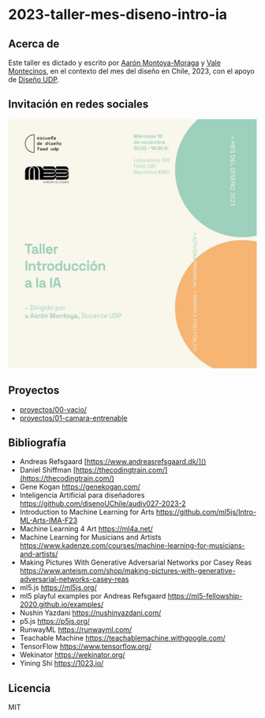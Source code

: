 # 2023-taller-mes-diseno-intro-ia

## Acerca de

Este taller es dictado y escrito por [Aarón Montoya-Moraga](https://github.com/montoyamoraga) y [Vale Montecinos](https://github.com/menteneon), en el contexto del mes del diseño en Chile, 2023, con el apoyo de [Diseño UDP](https://github.com/disenoUDP).

## Invitación en redes sociales

![invitación de instagram](./grafica-invitacion.jpg)

## Proyectos

* [proyectos/00-vacio/](./proyectos/00-vacio/index.html)
* [proyectos/01-camara-entrenable](./proyectos/01-camara-entrenable/)

## Bibliografía

- Andreas Refsgaard [https://www.andreasrefsgaard.dk/]()
- Daniel Shiffman [https://thecodingtrain.com/](https://thecodingtrain.com/)
- Gene Kogan https://genekogan.com/
- Inteligencia Artificial para diseñadores https://github.com/disenoUChile/audiv027-2023-2
- Introduction to Machine Learning for Arts https://github.com/ml5js/Intro-ML-Arts-IMA-F23
- Machine Learning 4 Art https://ml4a.net/
- Machine Learning for Musicians and Artists https://www.kadenze.com/courses/machine-learning-for-musicians-and-artists/
- Making Pictures With Generative Adversarial Networks por Casey Reas https://www.anteism.com/shop/making-pictures-with-generative-adversarial-networks-casey-reas
- ml5.js https://ml5js.org/
- ml5 playful examples por Andreas Refsgaard https://ml5-fellowship-2020.github.io/examples/
- Nushin Yazdani https://nushinyazdani.com/
- p5.js https://p5js.org/
- RunwayML https://runwayml.com/
- Teachable Machine https://teachablemachine.withgoogle.com/
- TensorFlow https://www.tensorflow.org/
- Wekinator https://wekinator.org/
- Yining Shi https://1023.io/

## Licencia

MIT

